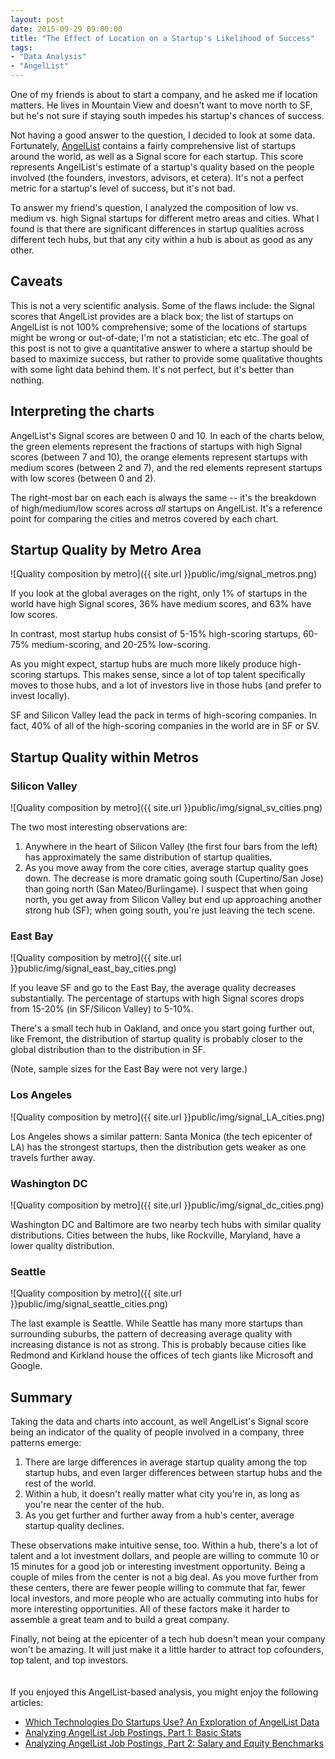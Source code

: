 ```yaml
---
layout: post
date: 2015-09-29 09:00:00
title: "The Effect of Location on a Startup's Likelihood of Success"
tags:
- "Data Analysis"
- "AngelList"
---
```

One of my friends is about to start a company, and he asked me if location matters. He lives in Mountain View and doesn't want to move north to SF, but he's not sure if staying south impedes his startup's chances of success.

Not having a good answer to the question, I decided to look at some data. Fortunately, <a href="http://angel.co/" target="_blank">AngelList</a> contains a fairly comprehensive list of startups around the world, as well as a Signal score for each startup. This score represents AngelList's estimate of a startup's quality based on the people involved (the founders, investors, advisors, et cetera). It's not a perfect metric for a startup's level of success, but it's not bad.

To answer my friend's question, I analyzed the composition of low vs. medium vs. high Signal startups for different metro areas and cities. What I found is that there are significant differences in startup qualities across different tech hubs, but that any city within a hub is about as good as any other.

## Caveats
This is not a very scientific analysis. Some of the flaws include: the Signal scores that AngelList provides are a black box; the list of startups on AngelList is not 100% comprehensive; some of the locations of startups might be wrong or out-of-date; I'm not a statistician; etc etc. The goal of this post is not to give a quantitative answer to where a startup should be based to maximize success, but rather to provide some qualitative thoughts with some light data behind them. It's not perfect, but it's better than nothing.

## Interpreting the charts
AngelList's Signal scores are between 0 and 10. In each of the charts below, the green elements represent the fractions of startups with high Signal scores (between 7 and 10), the orange elements represent startups with medium scores (between 2 and 7), and the red elements represent startups with low scores (between 0 and 2).

The right-most bar on each each is always the same -- it's the breakdown of high/medium/low scores across _all_ startups on AngelList. It's a reference point for comparing the cities and metros covered by each chart.

## Startup Quality by Metro Area
![Quality composition by metro]({{ site.url }}public/img/signal_metros.png)

If you look at the global averages on the right, only 1% of startups in the world have high Signal scores, 36% have medium scores, and 63% have low scores.

In contrast, most startup hubs consist of 5-15% high-scoring startups, 60-75% medium-scoring, and 20-25% low-scoring.

As you might expect, startup hubs are much more likely produce high-scoring startups. This makes sense, since a lot of top talent specifically moves to those hubs, and a lot of investors live in those hubs (and prefer to invest locally).

SF and Silicon Valley lead the pack in terms of high-scoring companies. In fact, 40% of all of the high-scoring companies in the world are in SF or SV.

## Startup Quality within Metros

### Silicon Valley

![Quality composition by metro]({{ site.url }}public/img/signal_sv_cities.png)

The two most interesting observations are:

1. Anywhere in the heart of Silicon Valley (the first four bars from the left) has approximately the same distribution of startup qualities.
2. As you move away from the core cities, average startup quality goes down. The decrease is more dramatic going south (Cupertino/San Jose) than going north (San Mateo/Burlingame). I suspect that when going north, you get away from Silicon Valley but end up approaching another strong hub (SF); when going south, you're just leaving the tech scene.

### East Bay

![Quality composition by metro]({{ site.url }}public/img/signal_east_bay_cities.png)

If you leave SF and go to the East Bay, the average quality decreases substantially. The percentage of startups with high Signal scores drops from 15-20% (in SF/Silicon Valley) to 5-10%.

There's a small tech hub in Oakland, and once you start going further out, like Fremont, the distribution of startup quality is probably closer to the global distribution than to the distribution in SF.
 
(Note, sample sizes for the East Bay were not very large.)

### Los Angeles

![Quality composition by metro]({{ site.url }}public/img/signal_LA_cities.png)

Los Angeles shows a similar pattern: Santa Monica (the tech epicenter of LA) has the strongest startups, then the distribution gets weaker as one travels further away.

### Washington DC

![Quality composition by metro]({{ site.url }}public/img/signal_dc_cities.png)

Washington DC and Baltimore are two nearby tech hubs with similar quality distributions. Cities between the hubs, like Rockville, Maryland, have a lower quality distribution.

### Seattle

![Quality composition by metro]({{ site.url }}public/img/signal_seattle_cities.png)

The last example is Seattle. While Seattle has many more startups than surrounding suburbs, the pattern of decreasing average quality with increasing distance is not as strong. This is probably because cities like Redmond and Kirkland house the offices of tech giants like Microsoft and Google.

## Summary
Taking the data and charts into account, as well AngelList's Signal score being an indicator of the quality of people involved in a company, three patterns emerge:

1. There are large differences in average startup quality among the top startup hubs, and even larger differences between startup hubs and the rest of the world.
2. Within a hub, it doesn't really matter what city you're in, as long as you're near the center of the hub.
3. As you get further and further away from a hub's center, average startup quality declines.

These observations make intuitive sense, too. Within a hub, there's a lot of talent and a lot investment dollars, and people are willing to commute 10 or 15 minutes for a good job or interesting investment opportunity. Being a couple of miles from the center is not a big deal. As you move further from these centers, there are fewer people willing to commute that far, fewer local investors, and more people who are actually commuting into hubs for more interesting opportunities. All of these factors make it harder to assemble a great team and to build a great company.

Finally, not being at the epicenter of a tech hub doesn't mean your company won't be amazing. It will just make it a little harder to attract top cofounders, top talent, and top investors. 
<br>
<br>
<br>
If you enjoyed this AngelList-based analysis, you might enjoy the following articles:

- <a href="http://codingvc.com/which-technologies-do-startups-use-an-exploration-of-angellist-data" target="_blank">Which Technologies Do Startups Use? An Exploration of AngelList Data</a>
- <a href="http://codingvc.com/analyzing-angellist-job-postings-part-1-basic-stats" target="_blank">Analyzing AngelList Job Postings, Part 1: Basic Stats</a>
- <a href="http://codingvc.com/analyzing-angellist-job-postings-part-2-salary-and-equity-benchmarks" target="_blank">Analyzing AngelList Job Postings, Part 2: Salary and Equity Benchmarks</a>